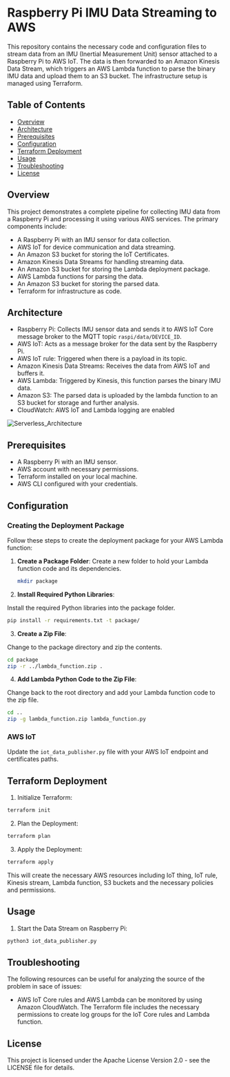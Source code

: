 # Raspberry Pi IMU Data Streaming to AWS

This repository contains the necessary code and configuration files to stream data from an IMU (Inertial Measurement Unit) sensor attached to a Raspberry Pi to AWS IoT. The data is then forwarded to an Amazon Kinesis Data Stream, which triggers an AWS Lambda function to parse the binary IMU data and upload them to an S3 bucket. The infrastructure setup is managed using Terraform.

## Table of Contents

- [Overview](#Overview)
- [Architecture](#Architecture)
- [Prerequisites](#Prerequisites)
- [Configuration](#Configuration)
- [Terraform Deployment](#Terraform-Deployment)
- [Usage](#Usage)
- [Troubleshooting](#Troubleshooting)
- [License](#License)

## Overview

This project demonstrates a complete pipeline for collecting IMU data from a Raspberry Pi and processing it using various AWS services. The primary components include:

- A Raspberry Pi with an IMU sensor for data collection.
- AWS IoT for device communication and data streaming.
- An Amazon S3 bucket for storing the IoT Certificates.
- Amazon Kinesis Data Streams for handling streaming data.
- An Amazon S3 bucket for storing the Lambda deployment package.
- AWS Lambda functions for parsing the data.
- An Amazon S3 bucket for storing the parsed data.
- Terraform for infrastructure as code.

## Architecture

- Raspberry Pi: Collects IMU sensor data and sends it to AWS IoT Core message broker to the MQTT topic `raspi/data/DEVICE_ID`.
- AWS IoT: Acts as a message broker for the data sent by the Raspberry Pi.
- AWS IoT rule: Triggered when there is a payload in its topic.
- Amazon Kinesis Data Streams: Receives the data from AWS IoT and buffers it.
- AWS Lambda: Triggered by Kinesis, this function parses the binary IMU data.
- Amazon S3: The parsed data is uploaded by the lambda function to an S3 bucket for storage and further analysis.
- CloudWatch: AWS IoT and Lambda logging are enabled

![Serverless_Architecture](Serverless_Architecture.png)


## Prerequisites

- A Raspberry Pi with an IMU sensor.
- AWS account with necessary permissions.
- Terraform installed on your local machine.
- AWS CLI configured with your credentials.

## Configuration

### Creating the Deployment Package

Follow these steps to create the deployment package for your AWS Lambda function:

1. **Create a Package Folder**:
   Create a new folder to hold your Lambda function code and its dependencies.
   ```sh
   mkdir package
   ```
2. **Install Required Python Libraries**:

Install the required Python libraries into the package folder.

```sh
pip install -r requirements.txt -t package/
```
3. **Create a Zip File**:

Change to the package directory and zip the contents.

```sh
cd package
zip -r ../lambda_function.zip .
```
4. **Add Lambda Python Code to the Zip File**:

Change back to the root directory and add your Lambda function code to the zip file.

```sh
cd ..
zip -g lambda_function.zip lambda_function.py
```

### AWS IoT

Update the `iot_data_publisher.py` file with your AWS IoT endpoint and certificates paths.

## Terraform Deployment

1. Initialize Terraform:

```sh
terraform init
```

2. Plan the Deployment:

```sh
terraform plan
```

3. Apply the Deployment:

```sh
terraform apply
```

This will create the necessary AWS resources including IoT thing, IoT rule, Kinesis stream, Lambda function, S3 buckets and the necessary policies and permissions.

## Usage

1. Start the Data Stream on Raspberry Pi:

```sh
python3 iot_data_publisher.py
```

## Troubleshooting

The following resources can be useful for analyzing the source of the problem in sace of issues:

- AWS IoT Core rules and AWS Lambda can be monitored by using Amazon CloudWatch. The Terraform file includes the necessary permissions to create log groups for the IoT Core rules and Lambda function.


## License

This project is licensed under the Apache License Version 2.0 - see the LICENSE file for details.
